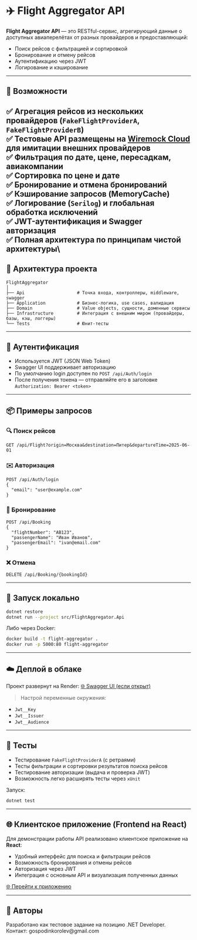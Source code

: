 # ✈️ Flight Aggregator API

**Flight Aggregator API** — это RESTful-сервис, агрегирующий данные о доступных авиаперелётах от разных провайдеров и предоставляющий:

- Поиск рейсов с фильтрацией и сортировкой
- Бронирование и отмену рейсов
- Аутентификацию через JWT
- Логирование и кэширование

---

## 🚀 Возможности

✅ Агрегация рейсов из нескольких провайдеров (`FakeFlightProviderA`, `FakeFlightProviderB`)\
✅ Тестовые API размещены на [Wiremock Cloud](https://wiremock.cloud) для имитации внешних провайдеров\
✅ Фильтрация по дате, цене, пересадкам, авиакомпании\
✅ Сортировка по цене и дате\
✅ Бронирование и отмена бронирований\
✅ Кэширование запросов (MemoryCache)\
✅ Логирование (`Serilog`) и глобальная обработка исключений\
✅ JWT-аутентификация и Swagger авторизация\
✅ Полная архитектура по принципам чистой архитектуры\
---

## 🧱 Архитектура проекта

```text
FlightAggregator
│
├── Api                    # Точка входа, контроллеры, middleware, swagger
├── Application            # Бизнес-логика, use cases, валидация
├── Domain                 # Value objects, сущности, доменные сервисы
├── Infrastructure         # Интеграция с внешним миром (провайдеры, базы, кэш, логгеры)
└── Tests                  # Юнит-тесты
```

---

## 🔐 Аутентификация

- Используется JWT (JSON Web Token)
- Swagger UI поддерживает авторизацию
- По умолчанию login доступен по `POST /api/Auth/login`
- После получения токена — отправляйте его в заголовке `Authorization: Bearer <token>`

---

## 📦 Примеры запросов

### 🔍 Поиск рейсов

```
GET /api/Flight?origin=Москва&destination=Питер&departureTime=2025-06-01
```

### ✉️ Авторизация

```
POST /api/Auth/login
{
  "email": "user@example.com"
}
```

### 📌 Бронирование

```
POST /api/Booking
{
  "flightNumber": "AB123",
  "passengerName": "Иван Иванов",
  "passengerEmail": "ivan@email.com"
}
```

### ❌ Отмена

```
DELETE /api/Booking/{bookingId}
```

---

## 🧪 Запуск локально

```bash
dotnet restore
dotnet run --project src/FlightAggregator.Api
```

Либо через Docker:

```bash
docker build -t flight-aggregator .
docker run -p 5000:80 flight-aggregator
```

---

## ☁️ Деплой в облаке

Проект развернут на Render:
[🌐 Swagger UI (если открыт)](https://your-render-app.onrender.com/swagger)

> Настрой переменные окружения:

- `Jwt__Key`
- `Jwt__Issuer`
- `Jwt__Audience`

---

## 🧪 Тесты

- Тестирование `FakeFlightProviderA` (с ретраями)
- Тесты фильтрации и сортировки результатов поиска рейсов
- Тестирование авторизации (выдача и проверка JWT)
- Возможность легко расширять тесты через `xUnit`

Запуск:

```bash
dotnet test
```

---

## 🌐 Клиентское приложение (Frontend на React)

Для демонстрации работы API реализовано клиентское приложение на **React**:

- Удобный интерфейс для поиска и фильтрации рейсов
- Возможность бронирования и отмены рейсов
- Авторизация через JWT
- Интеграция с основным API и визуализация полученных данных

[🌐 Перейти к приложению](https://flight-aggregator.vercel.app/)

---

## 🙌 Авторы

Разработано как тестовое задание на позицию .NET Developer.\
Контакт: gospodinkorolev\@gmail.com

